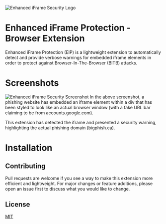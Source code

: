 ![Enhanced iFrame Security Logo](https://github.com/odacavo/enhanced-iframe-security/blob/main/src/icons/icon48.png?raw=true)

# Enhanced iFrame Protection - Browser Extension

Enhanced iFrame Protection (EIP) is a lightweight extension to automatically detect and provide verbose warnings for embedded iframe elements in order to protect against Browser-In-The-Browser (BITB) attacks.

# Screenshots
![Enhanced iFrame Security Screenshot](https://i.imgur.com/5duDRpj.png)
In the above screenshot, a phishing website has embedded an iframe element within a div that has been styled to look like an actual browser window (with a fake URL bar claiming to be from accounts.google.com). 

This extension has detected the iframe and presented a security warning, highlighting the actual phishing domain (bigphish.ca).

# Installation

## Contributing
Pull requests are welcome if you see a way to make this extension more efficient and lightweight. For major changes or feature additions, please open an issue first to discuss what you would like to change.

## License
[MIT](https://choosealicense.com/licenses/mit/)